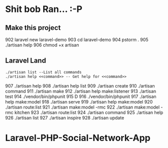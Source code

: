  # Shit bob Ran... :-P
## Make this project
  902  laravel new laravel-demo
  903  cd laravel-demo
  904  pstorm .
  905  ./artisan help
  906  chmod +x artisan
## Laravel Land
    ./artisan list --List all commands
    ./artisan help <<command>> -- Get help for <<command>>
  907  ./artisan help
  908  ./artisan help list
  909  ./artisan create
  910  ./artisan command
  911  ./artisan make
  912  ./artisan help make:listener
  913  ./artisan test
  914  ./vendor/bin/phpunit 
  915  D
  916  ./vendor/bin/phpunit 
  917  ./artisan help make:model
  918  ./artisan serve
  919  ./artisan help make:model
  920  ./artisan route:list
  921  ./artisan make:model -rmc
  922  ./artisan make:model -rmc kitchen
  923  ./artisan route:list
  924  ./artisan command
  925  ./artisan help
  926  ./artisan list
  927  ./artisan inspire
  928  ./artisan update
# Laravel-PHP-Social-Network-App
